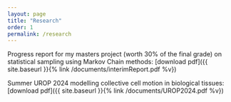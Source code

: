 ```yaml
---
layout: page
title: "Research"
order: 1
permalink: /research
---
```


Progress report for my masters project (worth 30% of the final grade) on statistical sampling using Markov Chain methods: [download pdf]({{ site.baseurl }}{% link /documents/interimReport.pdf %v})

Summer UROP 2024 modelling collective cell motion in biological tissues: [download pdf]({{ site.baseurl }}{% link /documents/UROP2024.pdf %v})
